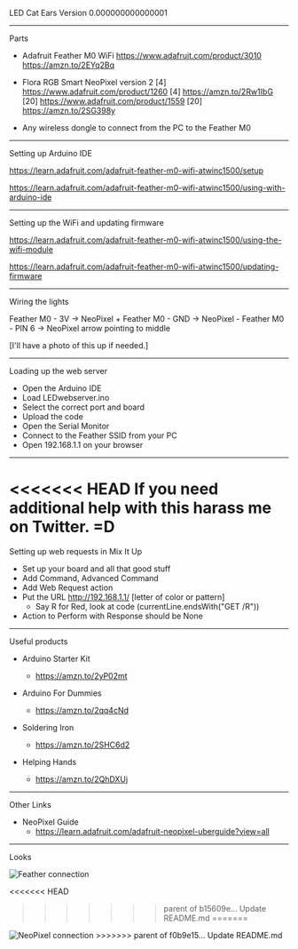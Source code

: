 LED Cat Ears Version 0.000000000000001

---
Parts

- Adafruit Feather M0 WiFi
	https://www.adafruit.com/product/3010
	https://amzn.to/2EYq2Bq

- Flora RGB Smart NeoPixel version 2
	[4] https://www.adafruit.com/product/1260
	[4] https://amzn.to/2Rw1IbG
	[20] https://www.adafruit.com/product/1559
	[20] https://amzn.to/2SG398y

- Any wireless dongle to connect from the PC to the Feather M0

---
Setting up Arduino IDE

https://learn.adafruit.com/adafruit-feather-m0-wifi-atwinc1500/setup

https://learn.adafruit.com/adafruit-feather-m0-wifi-atwinc1500/using-with-arduino-ide

---
Setting up the WiFi and updating firmware

https://learn.adafruit.com/adafruit-feather-m0-wifi-atwinc1500/using-the-wifi-module

https://learn.adafruit.com/adafruit-feather-m0-wifi-atwinc1500/updating-firmware

---
Wiring the lights

Feather M0 - 3V        ->  NeoPixel +
Feather M0 - GND     ->  NeoPixel -
Feather M0 - PIN 6   ->  NeoPixel arrow pointing to middle

[I'll have a photo of this up if needed.]

---
Loading up the web server

- Open the Arduino IDE
- Load LEDwebserver.ino
- Select the correct port and board
- Upload the code
- Open the Serial Monitor
- Connect to the Feather SSID from your PC
- Open 192.168.1.1 on your browser

---
<<<<<<< HEAD
If you need additional help with this harass me on Twitter.
=D
=======
Setting up web requests in Mix It Up

- Set up your board and all that good stuff
- Add Command, Advanced Command
- Add Web Request action
- Put the URL http://192.168.1.1/ [letter of color or pattern]
	- Say R for Red, look at code (currentLine.endsWith("GET /R"))
- Action to Perform with Response should be None

---
Useful products

- Arduino Starter Kit
	- https://amzn.to/2yP02mt

- Arduino For Dummies
	- https://amzn.to/2qq4cNd

- Soldering Iron
	- https://amzn.to/2SHC6d2

- Helping Hands
	- https://amzn.to/2QhDXUj

---
Other Links

- NeoPixel Guide
	- https://learn.adafruit.com/adafruit-neopixel-uberguide?view=all

---
Looks

<img src="https://i.imgur.com/oM1Nl4p.jpg" alt="Feather connection">

<<<<<<< HEAD


>>>>>>> parent of b15609e... Update README.md
=======
<img src="https://i.imgur.com/Y1XwrDM.jpg" alt="NeoPixel connection">
>>>>>>> parent of f0b9e15... Update README.md

